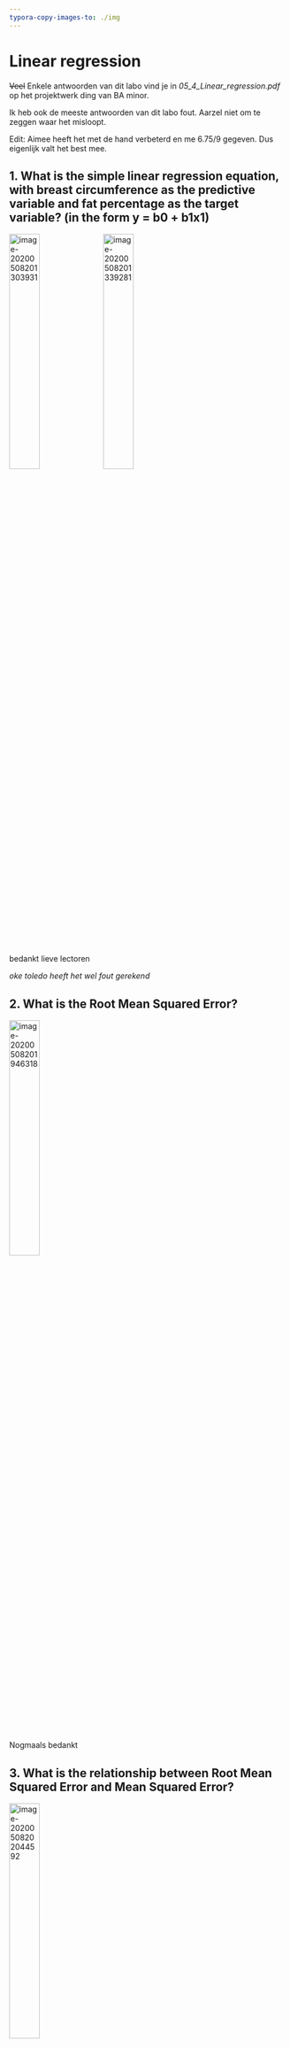 ```yaml
---
typora-copy-images-to: ./img
---
```


# Linear regression 

~~Veel~~ Enkele antwoorden van dit labo vind je in *05_4_Linear_regression.pdf* op het projektwerk ding van BA minor.

Ik heb ook de meeste antwoorden van dit labo fout. Aarzel niet om te zeggen waar het misloopt.

Edit: Aimee heeft het met de hand verbeterd en me 6.75/9 gegeven. Dus eigenlijk valt het best mee.

## 1. What is the simple linear regression equation, with breast circumference as the predictive variable and fat percentage as the target variable? (in the form y = b0 + b1x1)

<img src="img/image-20200508201303931.png" alt="image-20200508201303931" width=" 33%;" />

<img src="img/image-20200508201339281.png" alt="image-20200508201339281" width=" 33%;" />

bedankt lieve lectoren

*oke toledo heeft het wel fout gerekend*



## 2. What is the Root Mean Squared Error?

<img src="img/image-20200508201946318.png" alt="image-20200508201946318" width=" 33%;" />

Nogmaals bedankt

## 3. What is the relationship between Root Mean Squared Error and Mean Squared Error?

<img src="img/image-20200508202044592.png" alt="image-20200508202044592" width="33%;" />

Dankjewel

## 4. Build a Multiple Linear Regression model using all the variables. What is the intercept?

Frick :rage: , de pdf eindigde bij het vorige. Moet ik nu echt zelf nadenken?

Oke, in oefening 1 gebruikten ze maar 2 kolommen, selecteer ze nu gewoon allemaal in je *select columns* widget. Als je dan de workflow van oefening 1 na hebt gemaakt moet het wel lukken.

Dit kreeg ik:

<img src="img/image-20200508214956876.png" alt="image-20200508214956876" width=" 33%;" />

Dit zou je ook normaal moeten helpen met de volgende 8 vragen.



## 13. What is the RSME for the multiple linear regression using all variables?

Ik verondestel dat ze RMSE bedoelt. (ik hoop dat ik niet iets heb gemist en er ook een RSME bestaat...)

Hier moet je denk ik het python script gebruiken dat ze in de slides tonen. Effe opzoeken...

<img src="img/image-20200508215851879.png" alt="image-20200508215851879" width=" 50%;" />

Bedankt Thomas. Als iemand weet wie Thomas is en hem kan contacteren geef ik jou en Thomas een MartiPoint :moneybag:

Vergeet niet te restarten als je de addon hebt geïnstalleerd.



:rage: je hebt het script toch niet nodig zo te zien.

<img src="img/image-20200508220746127.png" alt="image-20200508220746127" width="50%;" />

Doe gewoon dit, maar dan met alle culumns geselecteerd.



## 14. Which coefficients do you keep in your model after removing those with highest p-values?

Okeeej hier moeten we het python script gebruiken.

<img src="img/image-20200508223348981.png" alt="image-20200508223348981" width="50%;" />

<img src="img/image-20200508223404958.png" alt="image-20200508223404958" width="50%;" />

Thomas ftw

Anders geeft die een error voor de missing values.

```
Running script:
(ContinuousVariable(name='age', number_of_decimals=0), ContinuousVariable(name='neck_circumference', number_of_decimals=1), ContinuousVariable(name='breast_circumference', number_of_decimals=1), ContinuousVariable(name='hip_circumference', number_of_decimals=1), ContinuousVariable(name='knee_circumfernce', number_of_decimals=1), ContinuousVariable(name='fist_circumference', number_of_decimals=1), ContinuousVariable(name='weight', number_of_decimals=1), ContinuousVariable(name='length', number_of_decimals=1))
percentage_fat
[20.4 12.4 22.2 30.7 26.7 11.5  6.6  8.6  7.1 19.3 22.1 24.5  6.  30.4
 12.9 14.8 25.5 29.  27.3  3.7 29.3 19.1 20.1 24.3 29.9  5.6 28.   7.8
  5.7 14.7 28.7 32.3 23.3 14.6  7.9 21.3 16.5 17.7  9.9  9.4 27.9 17.8
 19.7 23.6 15.9 22.9 22.   8.8 25.3 34.5 24.4 12.5 13.6 25.3 18.3  6.3
 15.  31.2 16.5  9.4 18.6 10.  18.1 14.9 17.4 19.2 11.  28.  12.1 24.8
 18.5 25.2 13.9 22.2 29.9 27.  11.9 20.8 26.8  8.3 19.2 31.5 20.4 10.1
 18.7 13.8 23.6 27.2 19.5 25.2 11.8 21.2 24.2  8.8  7.7 12.4 17.7 17.4
  3.  22.3  6.3 11.3 10.3 12.2 21.5 32.  16.7 26.7 31.4  5.3 22.9 32.6
 22.5 35.  22.4  6.1 10.4 18.8 13.6 20.1 14.9 16.1 26.6  8.5 23.1 26.
 20.3 21.2 28.4 25.8 21.8  9.4 20.8 30.2  3.7 21.  20.9 13.8 21.3 14.2
 16.9 24.9 32.3 29.4 18.1 14.9 15.2  8.5 10.9 21.5]
                            OLS Regression Results                            
==============================================================================
Dep. Variable:                      y   R-squared:                       0.666
Model:                            OLS   Adj. R-squared:                  0.646
Method:                 Least Squares   F-statistic:                     34.34
Date:                Fri, 08 May 2020   Prob (F-statistic):           2.66e-29
Time:                        22:35:53   Log-Likelihood:                -430.36
No. Observations:                 147   AIC:                             878.7
Df Residuals:                     138   BIC:                             905.6
Df Model:                           8                                         
Covariance Type:            nonrobust                                         
==============================================================================
                 coef    std err          t      P>|t|      [0.025      0.975]
------------------------------------------------------------------------------
const        132.0822     34.496      3.829      0.000      63.873     200.292
x1             0.2446      0.037      6.664      0.000       0.172       0.317
x2            -0.6378      0.361     -1.765      0.080      -1.352       0.077
x3            -0.0641      0.164     -0.391      0.696      -0.388       0.260
x4            -0.0191      0.196     -0.097      0.923      -0.407       0.369
x5            -0.2843      0.331     -0.860      0.392      -0.938       0.370
x6            -3.5790      0.747     -4.791      0.000      -5.056      -2.102
x7             0.8799      0.202      4.352      0.000       0.480       1.280
x8            -0.4842      0.102     -4.767      0.000      -0.685      -0.283
==============================================================================
Omnibus:                        1.120   Durbin-Watson:                   1.997
Prob(Omnibus):                  0.571   Jarque-Bera (JB):                1.162
Skew:                           0.124   Prob(JB):                        0.559
Kurtosis:                       2.642   Cond. No.                     2.28e+04
==============================================================================

Warnings:
[1] Standard Errors assume that the covariance matrix of the errors is correctly specified.
[2] The condition number is large, 2.28e+04. This might indicate that there are
strong multicollinearity or other numerical problems.
```

x1 = age, P>|t| 0.000 

x2 = neck_circumference P>|t| 0.080 

x3 = breast_circumference P>|t| 0.696

x4 = hip_circumference P>|t|  0.923  

x5 = knee_circumfernce P>|t| 0.392

x6 = fist_circumference P>|t| 0.000

x7 = weight P>|t| 0.000

x8 = Length P>|t| 0.000

*klopt dit?*

We zullen alles groter dan 0 dan maar yeeten voor deze vraag.



## 15. What is the RMSE of the resulting multiple linear regression?

<img src="img/image-20200508224906929.png" alt="image-20200508224906929" width=" 33%;" />

*Vorige vraag*

## 16. True or False: Fat percentage appears to follow a normal distribution.

Ik weet dat het true is. Ik weet niet waarom. Help. Me.

Bedankt Jonas:

<img src="https://media.discordapp.net/attachments/712660212212957204/719150871962714162/distro.png" alt="img" width="60%;" />